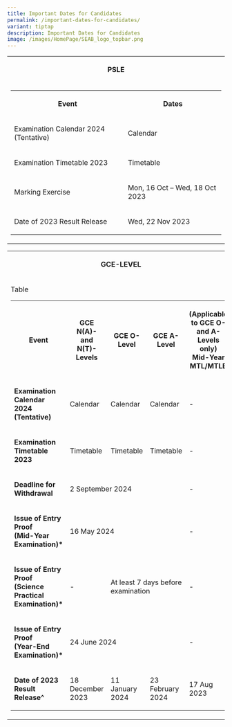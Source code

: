 ```yaml
---
title: Important Dates for Candidates
permalink: /important-dates-for-candidates/
variant: tiptap
description: Important Dates for Candidates
image: /images/HomePage/SEAB_logo_topbar.png
---
```

<table>
<tbody>
<tr>
<th rowspan="1" colspan="3">
<p>PSLE</p>
</th>
</tr>
<tr>
<td rowspan="2" colspan="3">
<table>
<tbody>
<tr>
<th rowspan="1" colspan="1">
<p>Event</p>
</th>
<th rowspan="1" colspan="1">
<p>Dates</p>
</th>
</tr>
<tr>
<td rowspan="1" colspan="1">
<p>Examination Calendar 2024 (Tentative)</p>
</td>
<td rowspan="1" colspan="1">
<p>Calendar</p>
</td>
</tr>
<tr>
<td rowspan="1" colspan="1">
<p>Examination Timetable 2023</p>
</td>
<td rowspan="1" colspan="1">
<p>Timetable</p>
</td>
</tr>
<tr>
<td rowspan="1" colspan="1">
<p>Marking Exercise</p>
</td>
<td rowspan="1" colspan="1">
<p>Mon, 16 Oct – Wed, 18 Oct 2023</p>
</td>
</tr>
<tr>
<td rowspan="1" colspan="1">
<p>Date of 2023 Result Release</p>
</td>
<td rowspan="1" colspan="1">
<p>Wed, 22 Nov 2023</p>
</td>
</tr>
</tbody>
</table>
</td>
</tr>
<tr></tr>
</tbody>
</table>
<p></p>
<table>
<tbody>
<tr>
<th rowspan="1" colspan="3">
<p>GCE-LEVEL</p>
</th>
</tr>
<tr>
<td rowspan="2" colspan="3">
<p>Table</p>
<table>
<tbody>
<tr>
<th rowspan="1" colspan="1">
<p><strong>Event</strong>
</p>
</th>
<th rowspan="1" colspan="1">
<p><strong>GCE N(A)-<br>and<br>N(T)- Levels</strong>
</p>
</th>
<th rowspan="1" colspan="1">
<p><strong>GCE O-Level</strong>
</p>
</th>
<th rowspan="1" colspan="1">
<p><strong>GCE A-Level</strong>
</p>
</th>
<th rowspan="1" colspan="1">
<p><strong>(Applicable to GCE O- and A-Levels only)<br>Mid-Year MTL/MTLB</strong>
</p>
</th>
</tr>
<tr>
<td rowspan="1" colspan="1">
<p><strong>Examination Calendar 2024 (Tentative)</strong>
</p>
</td>
<td rowspan="1" colspan="1">
<p>Calendar</p>
</td>
<td rowspan="1" colspan="1">
<p>Calendar</p>
</td>
<td rowspan="1" colspan="1">
<p>Calendar</p>
</td>
<td rowspan="1" colspan="1">
<p>-</p>
</td>
</tr>
<tr>
<td rowspan="1" colspan="1">
<p><strong>Examination Timetable 2023</strong>
</p>
</td>
<td rowspan="1" colspan="1">
<p>Timetable</p>
</td>
<td rowspan="1" colspan="1">
<p>Timetable</p>
</td>
<td rowspan="1" colspan="1">
<p>Timetable</p>
</td>
<td rowspan="1" colspan="1">
<p>-</p>
</td>
</tr>
<tr>
<td rowspan="1" colspan="1">
<p><strong>Deadline for Withdrawal</strong>
</p>
</td>
<td rowspan="1" colspan="3">
<p>2 September 2024</p>
</td>
<td rowspan="1" colspan="1">
<p>-</p>
</td>
</tr>
<tr>
<td rowspan="1" colspan="1">
<p><strong>Issue of Entry Proof<br>(Mid-Year Examination)*</strong>
</p>
</td>
<td rowspan="1" colspan="3">
<p>16 May 2024</p>
</td>
<td rowspan="1" colspan="1">
<p>-</p>
</td>
</tr>
<tr>
<td rowspan="1" colspan="1">
<p><strong>Issue of Entry Proof<br>(Science Practical Examination)*</strong>
</p>
</td>
<td rowspan="1" colspan="1">
<p>-</p>
</td>
<td rowspan="1" colspan="2">
<p>At least 7 days before examination</p>
</td>
<td rowspan="1" colspan="1">
<p>-</p>
</td>
</tr>
<tr>
<td rowspan="1" colspan="1">
<p><strong>Issue of Entry Proof<br>(Year-End Examination)*</strong>
</p>
</td>
<td rowspan="1" colspan="3">
<p>24 June 2024</p>
</td>
<td rowspan="1" colspan="1">
<p>-</p>
</td>
</tr>
<tr>
<td rowspan="1" colspan="1">
<p><strong>Date of 2023 Result Release^</strong>
</p>
</td>
<td rowspan="1" colspan="1">
<p>18 December 2023</p>
</td>
<td rowspan="1" colspan="1">
<p>11 January 2024</p>
</td>
<td rowspan="1" colspan="1">
<p>23 February 2024</p>
</td>
<td rowspan="1" colspan="1">
<p>17 Aug 2023</p>
</td>
</tr>
</tbody>
</table>
</td>
</tr>
<tr></tr>
</tbody>
</table>
<p></p>